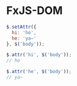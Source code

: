 # FxJS-DOM

```javascript
$.setAttr({
  hi: 'ho',
  he: 'ya~'
}, $('body'));

$.attr('hi', $('body'));
// ho

$.attr('he', $('body'));
// ya~
```